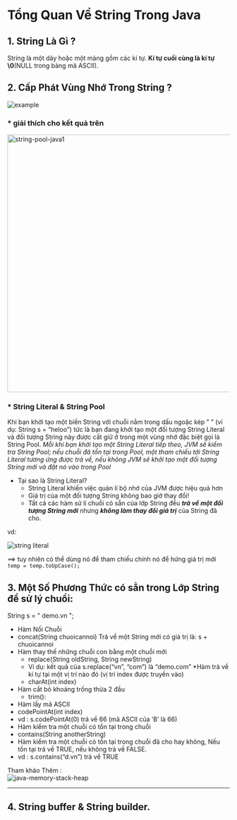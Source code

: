 # Tổng Quan Về String Trong Java

## 1. String Là Gì ?
String là một dãy hoặc một mảng gồm các kí tự. __Kí tự cuối cùng là kí tự \0__(NULL trong bảng mã ASCII).

## 2. Cấp Phát Vùng Nhớ Trong String ?

![example](https://cloud.githubusercontent.com/assets/18228937/17818182/9e05f9b6-666c-11e6-9a02-870be4246e76.png)</br>

### * giải thích cho kết quả trên
<img width="584" alt="string-pool-java1" src="https://cloud.githubusercontent.com/assets/18228937/17818126/5af5b760-666c-11e6-81a3-7d561279b23c.png">

### * String Literal & String Pool

Khi bạn khởi tạo một biến String với chuỗi nằm trong dấu ngoặc kép ” ” (ví dụ: String s = “heloo”) 
tức là bạn đang khởi tạo một đối tượng String Literal và đối tượng String này được cất giữ ở trong một vùng nhớ đặc biệt
gọi là String Pool. 
_Mỗi khi bạn khởi tạo một String Literal tiếp theo, JVM sẽ kiểm tra String Pool;
nếu chuỗi đã tồn tại trong Pool, một tham chiếu tới String Literal tương ứng được trả về, 
nếu không JVM sẽ khởi tạo một đối tượng String mới và đặt nó vào trong Pool_

* Tại sao là String Literal?
  * String Literal khiến việc quản lí bộ nhớ của JVM được hiệu quả hơn
  * Giá trị của một đối tượng String không bao giờ thay đổi!
  * Tất cả các hàm sử lí chuỗi có sẵn của lớp String đều ***trả về một đối tượng String mới*** nhưng ***không làm thay đổi giá trị*** của String đã cho.
  
vd:

![string literal](https://cloud.githubusercontent.com/assets/18228937/17818888/a7a16a34-666f-11e6-8687-d4ada8a71b7f.png)

==> tuy nhiên có thể dùng nó để tham chiếu chính nó để hứng giá trị mới `temp = temp.toUpCase();  `

## 3. Một Số Phương Thức có sẳn trong Lớp String để sử lý chuổi:
String s = " demo.vn   ";
* Hàm Nối Chuỗi
 * concat(String chuoicannoi) Trả về một String mới có giá trị là: s + chuoicannoi
* Hàm thay thế những chuỗi con bằng một chuỗi mới
  * replace(String oldString, String newString)
  * Ví dụ: kết quả của s.replace(“vn”, “com”) là “demo.com”
*Hàm trả về kí tự tại một vị trí nào đó (vị trí index được truyền vào)
  * charAt(int index)
* Hàm cắt bỏ khoảng trống thừa 2 đầu
  * trim():
* Hàm lấy mã ASCII
 * codePointAt(int index)
 * vd : s.codePointAt(0) trả về 66 (mã ASCII của ‘B’ là 66)
* Hàm kiểm tra một chuỗi có tồn tại trong chuỗi
 * contains(String anotherString)
 * Hàm kiểm tra một chuỗi có tồn tại trong chuỗi đã cho hay không, Nếu tồn tại trả về TRUE, nếu không trả về FALSE.
 * vd : s.contains(“d.vn”) trả về TRUE
 
Tham khảo Thêm : </br>
![java-memory-stack-heap](https://cloud.githubusercontent.com/assets/18228937/17819613/e6cf3eae-6672-11e6-8c01-06afae34b92c.jpg)

-------------------------------------------------
## 4. String buffer & String builder.


 
  
  

